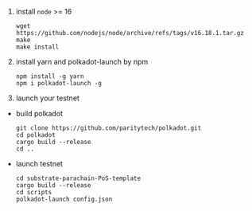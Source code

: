 
1. install `node` >= 16
	```commandline
	wget https://github.com/nodejs/node/archive/refs/tags/v16.18.1.tar.gz
	make
	make install
	```
2. install yarn and polkadot-launch by npm
	```commandline
	npm install -g yarn
	npm i polkadot-launch -g
	```
3. launch your testnet

- build polkadot
	```commandline
	git clone https://github.com/paritytech/polkadot.git
	cd polkadot
	cargo build --release
	cd ..
	```
- launch testnet
	```commandline
	cd substrate-parachain-PoS-template
 	cargo build --release
	cd scripts
	polkadot-launch config.json
	```


